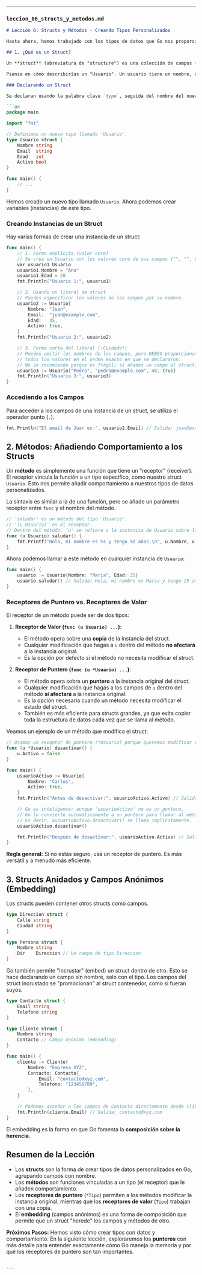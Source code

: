
---

### `leccion_06_structs_y_metodos.md`

```markdown
# Lección 6: Structs y Métodos - Creando Tipos Personalizados

Hasta ahora, hemos trabajado con los tipos de datos que Go nos proporciona. Pero el verdadero poder de un lenguaje de programación reside en la capacidad de crear nuestros propios tipos de datos complejos. En Go, la herramienta principal para esto es el **struct**.

## 1. ¿Qué es un Struct?

Un **struct** (abreviatura de "structure") es una colección de campos (fields) con nombre que nos permite agrupar datos relacionados en una sola unidad. Es como crear un plano o una plantilla para un nuevo tipo de dato.

Piensa en cómo describirías un "Usuario". Un usuario tiene un nombre, un email y una edad. Un struct nos permite definir exactamente eso.

### Declarando un Struct

Se declaran usando la palabra clave `type`, seguida del nombre del nuevo tipo y la palabra clave `struct`.

```go
package main

import "fmt"

// Definimos un nuevo tipo llamado 'Usuario'.
type Usuario struct {
    Nombre string
    Email  string
    Edad   int
    Activo bool
}

func main() {
    // ...
}
```
Hemos creado un nuevo tipo llamado `Usuario`. Ahora podemos crear variables (instancias) de este tipo.

### Creando Instancias de un Struct

Hay varias formas de crear una instancia de un struct:

```go
func main() {
    // 1. Forma explícita (valor cero)
    // Se crea un Usuario con los valores cero de sus campos ("", "", 0, false)
    var usuario1 Usuario
    usuario1.Nombre = "Ana"
    usuario1.Edad = 28
    fmt.Println("Usuario 1:", usuario1)

    // 2. Usando un literal de struct
    // Puedes especificar los valores de los campos por su nombre.
    usuario2 := Usuario{
        Nombre: "Juan",
        Email:  "juan@example.com",
        Edad:   35,
        Activo: true,
    }
    fmt.Println("Usuario 2:", usuario2)

    // 3. Forma corta del literal (¡Cuidado!)
    // Puedes omitir los nombres de los campos, pero DEBES proporcionar
    // todos los valores en el orden exacto en que se declararon.
    // No se recomienda porque es frágil; si añades un campo al struct, este código se romperá.
    usuario3 := Usuario{"Pedro", "pedro@example.com", 40, true}
    fmt.Println("Usuario 3:", usuario3)
}
```

### Accediendo a los Campos

Para acceder a los campos de una instancia de un struct, se utiliza el operador punto (`.`).

```go
fmt.Println("El email de Juan es:", usuario2.Email) // Salida: juan@example.com
```

## 2. Métodos: Añadiendo Comportamiento a los Structs

Un **método** es simplemente una función que tiene un "receptor" (receiver). El receptor vincula la función a un tipo específico, como nuestro struct `Usuario`. Esto nos permite añadir comportamiento a nuestros tipos de datos personalizados.

La sintaxis es similar a la de una función, pero se añade un parámetro receptor entre `func` y el nombre del método.

```go
// 'saludar' es un método del tipo 'Usuario'.
// '(u Usuario)' es el receptor.
// Dentro del método, 'u' se refiere a la instancia de Usuario sobre la que se llama el método.
func (u Usuario) saludar() {
    fmt.Printf("Hola, mi nombre es %s y tengo %d años.\n", u.Nombre, u.Edad)
}
```

Ahora podemos llamar a este método en cualquier instancia de `Usuario`:

```go
func main() {
    usuario := Usuario{Nombre: "Maria", Edad: 25}
    usuario.saludar() // Salida: Hola, mi nombre es Maria y tengo 25 años.
}
```

### Receptores de Puntero vs. Receptores de Valor

El receptor de un método puede ser de dos tipos:

1.  **Receptor de Valor (`func (u Usuario) ...`)**:
    - El método opera sobre una **copia** de la instancia del struct.
    - Cualquier modificación que hagas a `u` dentro del método **no afectará** a la instancia original.
    - Es la opción por defecto si el método no necesita modificar el struct.

2.  **Receptor de Puntero (`func (u *Usuario) ...`)**:
    - El método opera sobre un **puntero** a la instancia original del struct.
    - Cualquier modificación que hagas a los campos de `u` dentro del método **sí afectará** a la instancia original.
    - Es la opción necesaria cuando un método necesita modificar el estado del struct.
    - También es más eficiente para structs grandes, ya que evita copiar toda la estructura de datos cada vez que se llama al método.

Veamos un ejemplo de un método que modifica el struct:

```go
// Usamos un receptor de puntero (*Usuario) porque queremos modificar el campo 'Activo'.
func (u *Usuario) desactivar() {
    u.Activo = false
}

func main() {
    usuarioActivo := Usuario{
        Nombre: "Carlos",
        Activo: true,
    }
    fmt.Println("Antes de desactivar:", usuarioActivo.Activo) // Salida: true

    // Go es inteligente: aunque 'usuarioActivo' no es un puntero,
    // Go lo convierte automáticamente a un puntero para llamar al método.
    // Es decir, &usuarioActivo.desactivar() se llama implícitamente.
    usuarioActivo.desactivar()

    fmt.Println("Después de desactivar:", usuarioActivo.Activo) // Salida: false
}
```

**Regla general:** Si no estás seguro, usa un receptor de puntero. Es más versátil y a menudo más eficiente.

## 3. Structs Anidados y Campos Anónimos (Embedding)

Los structs pueden contener otros structs como campos.

```go
type Direccion struct {
    Calle string
    Ciudad string
}

type Persona struct {
    Nombre string
    Dir    Direccion // Un campo de tipo Direccion
}
```

Go también permite "incrustar" (embed) un struct dentro de otro. Esto se hace declarando un campo sin nombre, solo con el tipo. Los campos del struct incrustado se "promocionan" al struct contenedor, como si fueran suyos.

```go
type Contacto struct {
    Email string
    Telefono string
}

type Cliente struct {
    Nombre string
    Contacto // Campo anónimo (embedding)
}

func main() {
    cliente := Cliente{
        Nombre: "Empresa XYZ",
        Contacto: Contacto{
            Email: "contacto@xyz.com",
            Telefono: "123456789",
        },
    }

    // Podemos acceder a los campos de Contacto directamente desde cliente.
    fmt.Println(cliente.Email) // Salida: contacto@xyz.com
}
```
El embedding es la forma en que Go fomenta la **composición sobre la herencia**.

## Resumen de la Lección

- Los **structs** son la forma de crear tipos de datos personalizados en Go, agrupando campos con nombre.
- Los **métodos** son funciones vinculadas a un tipo (el receptor) que le añaden comportamiento.
- Los **receptores de puntero** (`*Tipo`) permiten a los métodos modificar la instancia original, mientras que los **receptores de valor** (`Tipo`) trabajan con una copia.
- El **embedding** (campos anónimos) es una forma de composición que permite que un struct "herede" los campos y métodos de otro.

**Próximos Pasos:** Hemos visto cómo crear tipos con datos y comportamiento. En la siguiente lección, exploraremos los **punteros** con más detalle para entender exactamente cómo Go maneja la memoria y por qué los receptores de puntero son tan importantes.
```

---
